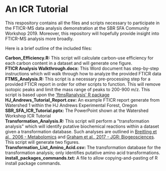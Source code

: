 # An ICR Tutorial
This respository contains all the files and scripts necessary to participate in the FTICR-MS data analysis demonstration at the SBR SFA Community Workshop 2019. 
Moreover, this repository will hopefully provide insight into FTICR-MS analysis more broadly.

Here is a brief outline of the included files:

<b>Carbon_Efficiency.R:</b> This script will calculate carbon-use efficiency for each carbon content in a dataset and will generate one figure.<br>
<b>FTICR Analysis Walkthrough.docx:</b> This Word document has step-by-step instructions which will walk through how to analyze the provided FTICR data<br>
<b>FTMS_Analysis.R:</b> This script is a necessary pre-processing step for a provided FTICR report in order for other scripts to function. This will remove isotopic peaks and limit the mass range of peaks to 200-900 m/z. This script is based upon the <a href=https://github.com/EMSL-Computing/ftmsRanalysis/tree/master>'ftmsRanalysis' R package</a><br>
<b>HJ_Andrews_Tutorial_Report.csv:</b> An example FTICR report generate from Watershed 1 within the HJ Andrews Experimental Forest, Oregon<br>
<b>SBR_SFA_ICR_Tutorial.pptx:</b> The PowerPoint shown at the Watershed Workshop ICR Tutorial<br>
<b>Transformation_Analysis.R:</b> This script will perform a "transformation analysis" which will identify putative biochemical reactions within a dataset given a transformation database. 
Such analyses are outlined in <a href=https://doi.org/10.1007/s11306-006-0029-z>Breitling et al., 2006 - Metabolomics</a> and <a href=https://doi.org/10.1002/2017JG003967>Graham et al., 2017 - JGR: Biogeosciences</a>. This script will generate two figures.<br>
<b>Transformation_List_Amino_Acid.csv:</b> The transformation database for the transformation analysis; only identifies putative amino acid transformations.<br>
<b>install_packages_commands.txt:</b> A file to allow copying-and-pasting of R install package commands.<br>
